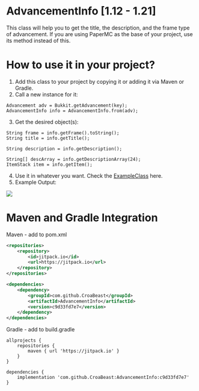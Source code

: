 # AdvancementInfo [1.12 - 1.21]

This class will help you to get the title, the description, and the frame type of advancement.
If you are using PaperMC as the base of your project, use its method instead of this.

# How to use it in your project?
	
1. Add this class to your project by copying it or adding it via Maven or Gradle.
2. Call a new instance for it:
```
Advancement adv = Bukkit.getAdvancement(key);
AdvancementInfo info = AdvancementInfo.from(adv);
```
3. Get the desired object(s):
```
String frame = info.getFrame().toString();
String title = info.getTitle();

String description = info.getDescription();

String[] descArray = info.getDescriptionArray(24);
ItemStack item = info.getItem();
```
4. Use it in whatever you want. Check the [ExampleClass](https://github.com/CroaBeast/AdvancementInfo/blob/main/Example.java) here.
5. Example Output: 

![](https://i.imgur.com/htglb6H.png)

# Maven and Gradle Integration
Maven - add to pom.xml
```xml
<repositories>
    <repository>
        <id>jitpack.io</id>
        <url>https://jitpack.io</url>
    </repository>
</repositories>
```
```xml
<dependencies>
    <dependency>
        <groupId>com.github.CroaBeast</groupId>
        <artifactId>AdvancementInfo</artifactId>
        <version>c9d33fd7e7</version>
    </dependency>
</dependencies>
```

Gradle - add to build.gradle
```
allprojects {
    repositories {
        maven { url 'https://jitpack.io' }
    }
}
```
```
dependencies {
    implementation 'com.github.CroaBeast:AdvancementInfo:c9d33fd7e7'
}
```
